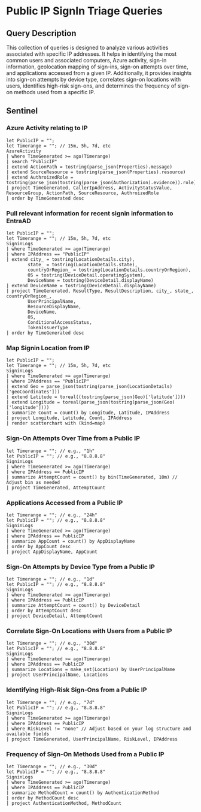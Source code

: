 # Public IP SignIn Triage Queries

## Query Description
This collection of queries is designed to analyze various activities associated with specific IP addresses. It helps in identifying the most common users and associated computers, Azure activity, sign-in information, geolocation mapping of sign-ins, sign-on attempts over time, and applications accessed from a given IP. Additionally, it provides insights into sign-on attempts by device type, correlates sign-on locations with users, identifies high-risk sign-ons, and determines the frequency of sign-on methods used from a specific IP.

## Sentinel
### Azure Activity relating to IP
```KQL
let PublicIP = ""; 
let Timerange = ""; // 15m, 5h, 7d, etc 
AzureActivity
| where TimeGenerated >= ago(Timerange)
| search "PublicIP"
| extend ActionPath = tostring(parse_json(Properties).message)
| extend SourceResource = tostring(parse_json(Properties).resource)
| extend AuthroizedRole = tostring(parse_json(tostring(parse_json(Authorization).evidence)).role)
| project TimeGenerated, CallerIpAddress, ActivityStatusValue, ResourceGroup, ActionPath, SourceResource, AuthroizedRole
| order by TimeGenerated desc
```

### Pull relevant information for recent signin information to EntraAD
```KQL
let PublicIP = ""; 
let Timerange = ""; // 15m, 5h, 7d, etc 
SigninLogs
| where TimeGenerated >= ago(Timerange)
| where IPAddress == "PublicIP"
| extend city_ = tostring(LocationDetails.city), 
        state_ = tostring(LocationDetails.state), 
        countryOrRegion_ = tostring(LocationDetails.countryOrRegion),
        OS = tostring(DeviceDetail.operatingSystem),
        DeviceName = tostring(DeviceDetail.displayName)
| extend DeviceName = tostring(DeviceDetail.displayName)
| project TimeGenerated, ResultType, ResultDescription, city_, state_, countryOrRegion_,
        UserPrincipalName, 
        ResourceDisplayName, 
        DeviceName,
        OS,
        ConditionalAccessStatus,
        TokenIssuerType
| order by TimeGenerated desc
```

### Map Signin Location from IP
```KQL
let PublicIP = ""; 
let Timerange = ""; // 15m, 5h, 7d, etc 
SigninLogs
| where TimeGenerated >= ago(Timerange)
| where IPAddress == "PublicIP"
| extend Geo = parse_json(tostring(parse_json(LocationDetails)['geoCoordinates']))
| extend Latitude = toreal((tostring(parse_json(Geo)['latitude'])))
| extend Longitude = toreal(parse_json(tostring(parse_json(Geo)['longitude'])))
| summarize Count = count() by Longitude, Latitude, IPAddress
| project Longitude, Latitude, Count, IPAddress
| render scatterchart with (kind=map)
```

### Sign-On Attempts Over Time from a Public IP
```KQL
let Timerange = ""; // e.g., "1h"
let PublicIP = ""; // e.g., "8.8.8.8"
SigninLogs
| where TimeGenerated >= ago(Timerange)
| where IPAddress == PublicIP
| summarize AttemptCount = count() by bin(TimeGenerated, 10m) // Adjust bin as needed
| project TimeGenerated, AttemptCount
```

### Applications Accessed from a Public IP
```KQL
let Timerange = ""; // e.g., "24h"
let PublicIP = ""; // e.g., "8.8.8.8"
SigninLogs
| where TimeGenerated >= ago(Timerange)
| where IPAddress == PublicIP
| summarize AppCount = count() by AppDisplayName
| order by AppCount desc
| project AppDisplayName, AppCount
```

### Sign-On Attempts by Device Type from a Public IP
```KQL
let Timerange = ""; // e.g., "1d"
let PublicIP = ""; // e.g., "8.8.8.8"
SigninLogs
| where TimeGenerated >= ago(Timerange)
| where IPAddress == PublicIP
| summarize AttemptCount = count() by DeviceDetail
| order by AttemptCount desc
| project DeviceDetail, AttemptCount
```

### Correlate Sign-On Locations with Users from a Public IP
```KQL
let Timerange = ""; // e.g., "30d"
let PublicIP = ""; // e.g., "8.8.8.8"
SigninLogs
| where TimeGenerated >= ago(Timerange)
| where IPAddress == PublicIP
| summarize Locations = make_set(Location) by UserPrincipalName
| project UserPrincipalName, Locations
```

### Identifying High-Risk Sign-Ons from a Public IP
```KQL
let Timerange = ""; // e.g., "7d"
let PublicIP = ""; // e.g., "8.8.8.8"
SigninLogs
| where TimeGenerated >= ago(Timerange)
| where IPAddress == PublicIP
| where RiskLevel != "none" // Adjust based on your log structure and available fields
| project TimeGenerated, UserPrincipalName, RiskLevel, IPAddress
```

### Frequency of Sign-On Methods Used from a Public IP
```KQL
let Timerange = ""; // e.g., "30d"
let PublicIP = ""; // e.g., "8.8.8.8"
SigninLogs
| where TimeGenerated >= ago(Timerange)
| where IPAddress == PublicIP
| summarize MethodCount = count() by AuthenticationMethod
| order by MethodCount desc
| project AuthenticationMethod, MethodCount
```
